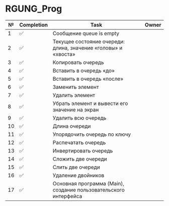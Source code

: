 # RGUNG_Prog
 
 
 
| № | Completion  | Task | Owner |
|---|-------------|------|-------|
| 1 | ✅          |   Сообщение queue is empty   |      |
| 2 | ✅          |   Текущее состояние очереди: длина, значение «головы» и «хвоста»   |      |
| 3 | ✅          |   Копировать очередь   |      |
| 4 | ✅          |   Вставить в очередь «до»   |      |
| 5 | ✅          |   Вставить в очередь «после»   |      |
| 6 | ✅          |    Заменить элемент  |      |
| 7 | ✅          |   Удалить элемент   |      |
| 8 | ✅          |   Убрать элемент и вывести его значение на экран   |      |
| 9 | ✅          |   Удалить всю очередь   |      |
| 10 | ✅          |   Длина очереди   |      |
| 11 | ✅          |   Упорядочить очередь по ключу   |      |
| 12 | ✅          |   Распечатать очередь   |      |
| 13 | ✅          |   Инвертировать очередь   |      |
| 14 | ✅          |   Сложить две очереди   |      |
| 15 | ✅          |   Слить две очереди   |      |
| 16 | ✅          |   Удаление двойников   |      |
| 17 | ✅          |   Основная программа (Main), создание пользовательского интерфейса   |      |



